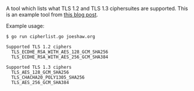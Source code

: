 A tool which lists what TLS 1.2 and TLS 1.3 ciphersuites are supported.
This is an example tool from [this blog
post](https://www.joeshaw.org/abusing-go-linkname-to-customize-tls13-cipher-suites/).

Example usage:

```
$ go run cipherlist.go joeshaw.org

Supported TLS 1.2 ciphers
  TLS_ECDHE_RSA_WITH_AES_128_GCM_SHA256
  TLS_ECDHE_RSA_WITH_AES_256_GCM_SHA384

Supported TLS 1.3 ciphers
  TLS_AES_128_GCM_SHA256
  TLS_CHACHA20_POLY1305_SHA256
  TLS_AES_256_GCM_SHA384
```